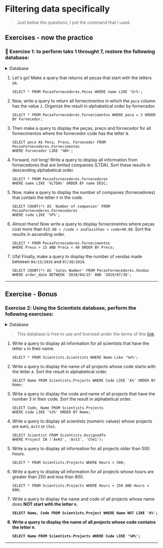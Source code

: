 # Filtering data specifically

> Just below the questions, I put the command that I used.

## Exercises - now the practice

### 🚀 Exercise 1: to perform taks 1 throught 7, restore the following database:

<details>
<summary>Database</summary>

```
DROP SCHEMA IF EXISTS PecasFornecedores;
CREATE SCHEMA PecasFornecedores;
USE PecasFornecedores;

CREATE TABLE Pecas (
  code INTEGER PRIMARY KEY NOT NULL,
  name TEXT NOT NULL
);

CREATE TABLE Fornecedores (
  code VARCHAR(40) PRIMARY KEY NOT NULL,
  name TEXT NOT NULL
);

CREATE TABLE Fornecimentos (
  code INTEGER PRIMARY KEY NOT NULL AUTO_INCREMENT,
  peca INTEGER,
  FOREIGN KEY (peca) REFERENCES Pecas (code),
  Fornecedor VARCHAR(40),
  FOREIGN KEY (fornecedor) REFERENCES Fornecedores (code),
  Preco INTEGER NOT NULL
);

CREATE TABLE Vendas (
  code INTEGER NOT NULL AUTO_INCREMENT PRIMARY KEY,
  fornecimento INTEGER,
  quantity INTEGER,
  order_date DATETIME,
  FOREIGN KEY (fornecimento) REFERENCES Fornecimentos (code)
);

INSERT INTO Fornecedores(code, name)
  VALUES ('ROB', 'Robauto SA'),
    ('CNF', 'Confiauto LTDA'),
    ('MAP', 'Malok Auto Peças'),
    ('INF', 'Infinity Peças LTDA');

INSERT INTO Pecas(code, name)
  VALUES (1, 'Rebimboca'),
    (2, 'Parafuseta'),
    (3, 'Grampola'),
    (4, 'Grapeta');

INSERT INTO Fornecimentos(peca, fornecedor, preco)
  VALUES (1, 'CNF', 10),
    (1, 'ROB', 15),
    (2, 'CNF', 20),
    (2, 'ROB', 25),
    (2, 'MAP', 14),
    (3, 'INF', 50),
    (3, 'MAP', 45),
    (4, 'CNF', 5),
    (4, 'ROB', 7);

INSERT INTO Vendas(fornecimento, quantity, order_date)
  VALUES (1, 3, '2017-05-22 11:28:36'),
    (2, 2, '2018-03-22 11:35:24'),
    (3, 8, '2018-11-16 15:51:36'),
    (3, 10, '2019-02-13 13:23:22'),
    (8, 5, '2019-06-11 12:22:48'),
    (6, 1, '2019-09-07 09:53:58'),
    (7, 3, '2020-01-05 08:39:33'),
    (9, 5, '2020-05-13 14:05:19');
```

</details>

1. Let's go! Make a query that returns all peças that start with the letters <code>GR</code>.

    ```
    SELECT * FROM PecasFornecedores.Pecas WHERE name LIKE 'Gr%';
    ```

2. Now, write a query to return all fornecimentos in which the <code>peca</code> column has the value <code>2</code>. Organize the result in alphabetical order by fornecedor.

    ```
    SELECT * FROM PecasFornecedores.Fornecimentos WHERE peca = 2 ORDER BY Fornecedor;
    ```

3. Then make a query to display the peças, preço and fornecedor for all fornecimentos where the fornecedor code has the letter <code>N</code>.
    
    ```
    SELECT peca AS Peca, Preco, Fornecedor FROM PecasFornecedores.Fornecimentos
    WHERE Fornecedor LIKE '%N%';
    ```

4. Forward, not long! Write a query to display all information from fornecedores that are limited companies (LTDA). Sort these results in descending alphabetical order.

    ```
    SELECT * FROM PecasFornecedores.Fornecedores
    WHERE name LIKE '%LTDA%' ORDER BY name DESC;
    ```

5. Now, make a query to display the number of companies (fornecedores) that contain the letter <code>F</code> in the code.

    ```
    SELECT COUNT(*) AS 'Number of companies' FROM PecasFornecedores.Fornecedores
    WHERE code LIKE '%F%';
    ```

6. Almost there! Now write a query to display fornecimentos where peças cost more than <code>R$15.00</code> and less than <code>$40.00</code>. Sort the results in ascending order.

    ```
    SELECT * FROM PecasFornecedores.Fornecimentos
    WHERE Preco > 15 AND Preco < 40 ORDER BY Preco;
    ```

7. Ufa! Finally, make a query to display the number of vendas made between <code>04/15/2018</code> and <code>07/30/2019</code>.

    ```
    SELECT COUNT(*) AS 'Sales Number' FROM PecasFornecedores.Vendas
    WHERE order_date BETWEEN '2018/04/15' AND '2019/07/30';
    ```

---

## Exercise - Bonus

### Exercise 2: Using the Scientists database, perform the following exercises:

<details>
<summary>Database</summary>

```
DROP SCHEMA IF EXISTS Scientists;
CREATE SCHEMA Scientists;
USE Scientists;

CREATE TABLE Scientists (
  SSN INT,
  Name CHAR(30) NOT NULL,
  PRIMARY KEY (SSN)
);

CREATE TABLE Projects (
  Code CHAR(4),
  Name CHAR(50) NOT NULL,
  Hours INT,
  PRIMARY KEY (Code)
);

CREATE TABLE AssignedTo (
  Scientist INT NOT NULL,
  Project CHAR(4) NOT NULL,
  PRIMARY KEY (Scientist, Project),
  FOREIGN KEY (Scientist) REFERENCES Scientists (SSN),
  FOREIGN KEY (Project) REFERENCES Projects (Code)
);

INSERT INTO Scientists(SSN, Name)
  VALUES(123234877, 'Michael Rogers'),
    (152934485, 'Anand Manikutty'),
    (222364883, 'Carol Smith'),
    (326587417, 'Joe Stevens'),
    (332154719, 'Mary-Anne Foster'),
    (332569843, 'George ODonnell'),
    (546523478, 'John Doe'),
    (631231482, 'David Smith'),
    (654873219, 'Zacary Efron'),
    (745685214, 'Eric Goldsmith'),
    (845657245, 'Elizabeth Doe'),
    (845657246, 'Kumar Swamy');

 INSERT INTO Projects (Code, Name, Hours)
  VALUES ('AeH1' ,'Winds: Studying Bernoullis Principle', 156),
    ('AeH2', 'Aerodynamics and Bridge Design', 189),
    ('AeH3', 'Aerodynamics and Gas Mileage', 256),
    ('AeH4', 'Aerodynamics and Ice Hockey', 789),
    ('AeH5', 'Aerodynamics of a Football', 98),
    ('AeH6', 'Aerodynamics of Air Hockey', 89),
    ('Ast1', 'A Matter of Time', 112),
    ('Ast2', 'A Puzzling Parallax', 299),
    ('Ast3', 'Build Your Own Telescope', 6546),
    ('Bte1', 'Juicy: Extracting Apple Juice with Pectinase', 321),
    ('Bte2', 'A Magnetic Primer Designer', 9684),
    ('Bte3', 'Bacterial Transformation Efficiency', 321),
    ('Che1', 'A Silver-Cleaning Battery', 545),
    ('Che2', 'A Soluble Separation Solution', 778);

 INSERT INTO AssignedTo (Scientist, Project)
  VALUES (123234877, 'AeH1'),
    (152934485, 'AeH3'),
    (222364883, 'Ast3'),
    (326587417, 'Ast3'),
    (332154719, 'Bte1'),
    (546523478, 'Che1'),
    (631231482, 'Ast3'),
    (654873219, 'Che1'),
    (745685214, 'AeH3'),
    (845657245, 'Ast1'),
    (845657246, 'Ast2'),
    (332569843, 'AeH4');
```

</details>

> This database is free to use and licensed under the terms of this [link](https://creativecommons.org/licenses/by-sa/3.0/).

1. Write a query to display all information for all scientists that have the letter <code>e</code> in their name.

    ```
    SELECT * FROM Scientists.Scientists WHERE Name Like '%e%';
    ```

2. Write a query to display the name of all projects whose code starts with the letter <code>A</code>. Sort the result in alphabetical order.

    ```
    SELECT Name FROM Scientists.Projects WHERE Code LIKE 'A%' ORDER BY Name;
    ```

3. Write a query to display the code and name of all projects that have the number 3 in their code. Sort the result in alphabetical order.

    ```
    SELECT Code, Name FROM Scientists.Projects
    WHERE Code LIKE '%3%' ORDER BY Name;    
    ```

4. Write a query to display all scientists (numeric values) whose projects are <code>AeH3</code>, <code>Ast3</code> or <code>Che1</code>.

    ```
    SELECT Scientist FROM Scientists.AssignedTo
    WHERE Project IN ('AeH3', 'Ast3', 'Che1');
    ``` 

5. Write a query to display all information for all projects older than 500 hours.
    
    ```
    SELECT * FROM Scientists.Projects WHERE Hours > 500;
    ```

6. Write a query to display all information for all projects whose hours are greater than 250 and less than 800.

    ``` 
    SELECT * FROM Scientists.Projects WHERE Hours > 250 AND Hours < 800;
    ```

7. Write a query to display the name and code of all projects whose name does <strong>NOT</stong> start with the letter <code>A</code>.
    
    ```
    SELECT Name, Code FROM Scientists.Project WHERE Name NOT LIKE 'A%';
    ```

8. Write a query to display the name of all projects whose code contains the letter <code>H</code>.

    ```
    SELECT Name FROM Scientists.Projects WHERE Code LIKE '%H%';
    ```

---